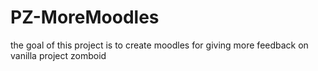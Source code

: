 # PZ-MoreMoodles
the goal of this project is to create moodles for giving more feedback on vanilla project zomboid
